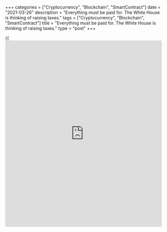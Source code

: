+++
categories = ["Cryptocurrency", "Blockchain", "SmartContract"]
date = "2021-03-26"
description = "Everything must be paid for. The White House is thinking of raising taxes."
tags = ["Cryptocurrency", "Blockchain", "SmartContract"]
title = "Everything must be paid for. The White House is thinking of raising taxes."
type = "post"
+++

{{<iframe id="large-banner" src="https://www.bounty.group/#slide=16.0" width="100%" height="600" scrolling="no" style="border: 0px solid rgb(216, 221, 230); border-radius: 3px;">}}

2021-03-26

2021-03-26

Greenback: when you got it, flaunt it! Review as of 26.03.2021Dmitri
Demidenko

Everything must be paid for. The White House is thinking of raising
taxes.

## The rich are getting richer

War is good for business. Speculators profit from hungry people who are
ready to give away their last shirt to buy some bread while the rich
make profits out of crises. According to the Fed's research, the wealth
of 1% of the US wealthiest families rose by $4 trillion in 2020. That
means that they grabbed 35% of the profits generated in the country. The
poorest part of the population got only 4% of the total profits.
However, wealth and happiness aren't the same things. You can tell
people are happy by looking at their shirts: happy people’s sleeves are
tied together.

Envying wealthy people isn't reasonable: no one knows about their
skeletons in the cupboard and their sacrifice.

> \- Your grandfather's sword is fantastic! It's kinda calling you to
war!

>

> \- Is it? You'd better look at his wooden leg then.

Those people know what "seize the day" really means: things can get much
worse soon, so enjoy the present moment. Joe Biden and his team said for
the first time in mid-March that one would have to pay back the large
fiscal stimuli. The burden will mainly affect the wealthiest Americans.
The White House is planning to raise income taxes to 39.6% for those
earning more than $400,000 a year.

Learn to make friends with your enemy's enemy. Congress is very likely
to approve of the tax hike, which will be the biggest tax increase since
1993, as most Americans support the idea. What's more, 1% of the US
wealthiest families hide nearly 20% of their income from the IRS through
private companies and offshore areas, Bloomberg suggests. Collecting all
unpaid tax would increase revenue to the Treasury by around $175
billion.

The law must apply to everyone, but sometimes it doesn’t. However, those
who will be affected will regret the day they were born:

> \- What are your family's holiday plans for this year?

>

> \- My daughter will be in Switzerland, my son – in Hawaii, my wife –
in Paris. And I will be in prison, most probably.

I should mention that social inequality does not exist only within a
particular country but between different countries, as well. In the
Eurozone, that's the problem of the Rich North and the Poor South. On a
global scale, that's the problem of developed and emerging economies.
Bloomberg's study suggests that the former, including Canada, Great
Britain, Germany, etc., will profit the most from Joe Biden's fiscal
bill. The emerging markets of Brazil, Argentina, Indonesia, etc., will
face problems because the USD rate will consolidate, and the service
costs of dollar-denominated debts will increase. The rich get rich, the
poor get poor.

Since [investor](https://www.fintechee.com/tutorial-for-forex-trading/investor-mode/)s were buying emerging economies' assets so actively at
the end of 2020, their current panic is understandable: the growth in US
bond yields badly affects their portfolios. However, don't panic if you
got lost in a forest. Just look at green moss: green calms people down.
Let's just come to our senses and believe that the second half of 2021
won't be like the first one.





## Price chart of SPX in real time mode

The content of this article reflects the author’s opinion and does not
necessarily reflect the official position of LiteForex. The material
published on this page is provided for informational purposes only and
should not be considered as the provision of investment advice for the
purposes of Directive 2004/39/EC.

Rate this article:

{{value}}

( {{count}} {{title}} )